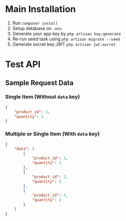 # Main Installation

1. Run `composer install`
2. Setup database on `.env`
3. Generate your app key by `php artisan key:generate`
4. Re-run seed task using `php artisan migrate --seed`
5. Generate secret key JWT `php artisan jwt:secret`

# Test API

## Sample Request Data

### Single Item (Without `data` key)

```json
{
    "product_id": 1,
    "quantity": 2
}
```
### Multiple or Single Item (With `data` key)

```json
{
    "data": [
        {
            "product_id": 1,
            "quantity": 3
        },
        {
            "product_id": 2,
            "quantity": 5
        },
        {
            "product_id": 3,
            "quantity": 2
        }
    ]
}
```